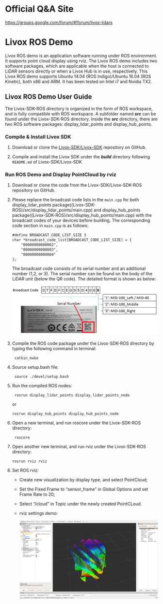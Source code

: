 # Official Q&A Site

https://groups.google.com/forum/#!forum/livox-lidars

# Livox ROS Demo

Livox ROS demo is an application software running under ROS environment. It supports point cloud display using rviz. The Livox ROS demo includes two software packages, which are applicable when the host is connected to LiDAR sensors directly or when a Livox Hub is in use, respectively. This Livox ROS demo supports Ubuntu 14.04 (ROS Indigo)/Ubuntu 16.04 (ROS Kinetic), both x86 and ARM. It has been tested on Intel i7 and Nvidia TX2. 

## Livox ROS Demo User Guide

The Livox-SDK-ROS directory is organized in the form of ROS workspace, and is fully compatible with ROS workspace. A subfolder named ***src*** can be found under the Livox-SDK-ROS directory. Inside the ***src*** directory, there are two ROS software packages: display_lidar_points and display_hub_points.

### Compile & Install Livox SDK 

1. Download or clone the [Livox-SDK/Livox-SDK](https://github.com/Livox-SDK/Livox-SDK/) repository on GitHub. 

2. Compile and install the Livox SDK under the ***build*** directory following `README.md` of Livox-SDK/Livox-SDK

### Run ROS Demo and Display PointCloud by rviz 

1. Download or clone the code from the Livox-SDK/Livox-SDK-ROS repository on GitHub. 

2. Please replace the broadcast code lists in the `main.cpp` for both display_lidar_points package({Livox-SDK-ROS}/src/display_lidar_points/main.cpp) and display_hub_points package({Livox-SDK-ROS}/src/display_hub_points/main.cpp) with the broadcast codes of your devices before building. The corresponding code section in `main.cpp` is as follows:

   ```
   #define BROADCAST_CODE_LIST_SIZE 3
   char *broadcast_code_list[BROADCAST_CODE_LIST_SIZE] = {
       "00000000000002",
       "00000000000003",
       "00000000000004"
   };
   ```

   The broadcast code consists of its serial number and an additional number (1,2, or 3). The serial number can be found on the body of the LiDAR unit (below the QR code). The detailed format is shown as below:

   ![broadcast_code](broadcast_code.png)

3. Compile the ROS code package under the Livox-SDK-ROS directory by typing the following command in terminal:
    ```
     catkin_make
    ```

4. Source setup.bash file:
    ```
     source ./devel/setup.bash
    ```

5. Run the compiled ROS nodes:
    ```
     rosrun display_lidar_points display_lidar_points_node
    ```
     or
     ```
     rosrun display_hub_points display_hub_points_node
     ```

6. Open a new terminal, and run roscore under the Livox-SDK-ROS directory:
    ```
     roscore
    ```

7. Open another new terminal, and run rviz under the Livox-SDK-ROS directory:
    ```     
    rosrun rviz rviz
    ```

8. Set ROS rviz:

    * Create new visualization by display type, and select PointCloud;

    * Set the Fixed Frame to “sensor_frame” in Global Options and set Frame Rate to 20;

    * Select “/cloud” in Topic under the newly created PointCLoud.

    * rviz settings demo:

      ![rviz_setting](rviz_setting.png)
